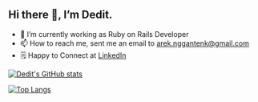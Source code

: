## Hi there 👋, I’m Dedit.

- 🔭 I’m currently working as Ruby on Rails Developer
- 📫 How to reach me, sent me an email to arek.nggantenk@gmail.com
- 🗒️ Happy to Connect at [LinkedIn](https://linked.in/in/dedit-hs)

[![Dedit's GitHub stats](https://github-readme-stats.vercel.app/api?username=dedit-hs)](https://github.com/dedit-hs/github-readme-stats)

[![Top Langs](https://github-readme-stats.vercel.app/api/top-langs/?username=dedit-hs&layout=compact)](https://github.com/dedit-hs/github-readme-stats)

<!--
**dedit-hs/dedit-hs** is a ✨ _special_ ✨ repository because its `README.md` (this file) appears on your GitHub profile.

Here are some ideas to get you started:

- 🔭 I’m currently working on ...
- 🌱 I’m currently learning ...
- 👯 I’m looking to collaborate on ...
- 🤔 I’m looking for help with ...
- 💬 Ask me about ...
- 📫 How to reach me: ...
- 😄 Pronouns: ...
- ⚡ Fun fact: ...
-->
